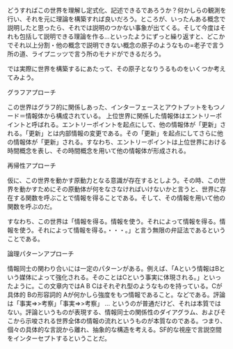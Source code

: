 どうすればこの世界を理解し定式化、記述できるであろうか？何かしらの観測を行い、それを元に理論を構築すれば良いだろう。ところが、いったんある概念で説明したと思ったら、それでは説明のつかない事象が出てくる。そして今度はそれも包括して説明できる理論を作る...といったようにずっと繰り返すと、どこかでそれ以上分割・他の概念で説明できない概念の原子のようなもの=老子で言う所の道、ライプニッツで言う所のモナドができるだろう。

では実際に世界を構築するにあたって、その原子となりうるものをいくつか考えてみよう。

グラフアプローチ

この世界はグラフ的に関係しあった、インターフェースとアウトプットをもつノード＝情報体から構成されている。
上位世界に関係した情報体はエントリーポイントと呼ばれる。エントリーポイントを起点にして、他の情報体が「更新」される。「更新」とは内部情報の変更である。その「更新」を起点にしてさらに他の情報体が「更新」される。すなわち、エントリーポイントは上位世界における時間概念を表し、その時間概念を用いて他の情報体が形成される。

再帰性アプローチ

仮に、この世界を動かす原動力となる意識が存在するとしよう。その時、この世界を動かすためにその原動体が何をなさなければいけないかと言うと、世界に存在する関数を呼ぶことで情報を得ることである。そして、その情報を用いて他の関数を呼ぶのだ。

すなわち、この世界は「情報を得る。情報を使う。それによって情報を得る。情報を使う。それによって情報を得る。・・・。」と言う無限の弁証法であるということである。

論理パターンアプローチ

情報同士の関わり合いには一定のパターンがある。例えば、「Aという情報はBという媒体によって強化される。そのことはCという事実に体現される。」といったように。この文章内ではA B Cはそれぞれ型のようなものを持っている。Cが具体的 Bの形容詞的 Aが何かしら強度をもつ情報であること。などである。評論は「事実=>>考察」「事実=>>考察」 ... というのが普通だけど、それは本質ではない。評論というものが表現する、情報同士の関係性のダイアグラム、およびそこから示唆される世界全体の情報の流れというものが本質なのである。つまり、個々の具体的な言説から離れ、抽象的な構造を考える。SF的な視座で言説空間をインターセプトするということだ。
